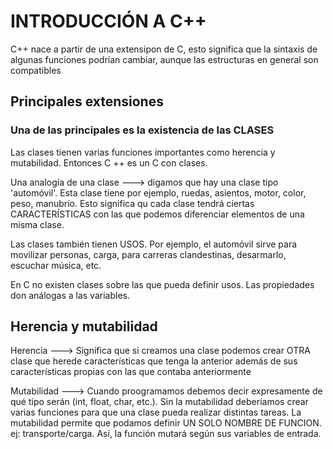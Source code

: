 # INTRODUCCIÓN A C++

C++ nace a partir de una extensipon de C, esto significa que la sintaxis de algunas funciones podrían cambiar, aunque las estructuras en general son compatibles

## Principales extensiones

### Una de las principales es la existencia de las CLASES

Las clases tienen varias funciones importantes como herencia y mutabilidad. Entonces C ++ es un C con clases.

Una analogía de una clase ---> digamos que hay una clase tipo 'automóvil'. Esta clase tiene por ejemplo, ruedas, asientos, motor, color, peso, manubrio.
Esto significa qu cada clase tendrá ciertas CARACTERÍSTICAS con las que podemos diferenciar elementos de una misma clase.

Las clases también tienen USOS. Por ejemplo, el automóvil sirve para movilizar personas, carga, para carreras clandestinas, desarmarlo, escuchar música, etc.

En C no existen clases sobre las que pueda definir usos. Las propiedades don análogas a las variables. 

## Herencia y mutabilidad

Herencia ---> Significa que si creamos una clase podemos crear OTRA clase que herede características que tenga la anterior además de sus características propias
con las que contaba anteriormente

Mutabilidad ---> Cuando proogramamos debemos decir expresamente de qué tipo serán (int, float, char, etc.). Sin la mutabilidad deberíamos crear varias funciones 
para que una clase pueda realizar distintas tareas. La mutabilidad permite que podamos definir UN SOLO NOMBRE DE FUNCION. ej: transporte/carga. Así, la función
mutará según sus variables de entrada.


